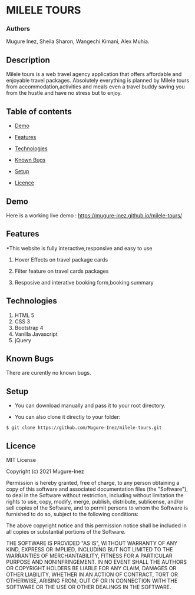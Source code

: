 

# MILELE TOURS
### Authors
Mugure Inez,
Sheila Sharon,
Wangechi Kimani,
Alex Muhia.

## Description
  Milele tours is  a web travel agency application  that offers affordable and enjoyable travel packages. Absolutely everything is planned by Milele tours from accommodation,activities and meals even a travel buddy saving you from the hustle and have no stress but to enjoy.

## Table of contents
* [Demo](#demo)
 
* [Features](#features)

* [Technologies](#technologies)

* [Known Bugs](#knownbugs)

* [Setup](#setup)

* [Licence](#Licence)

## Demo
Here is a working live demo :    https://mugure-inez.github.io/milele-tours/
## Features

*This website is fully interactive,responsive and easy to use

1. Hover Effects on travel package cards

1. Filter feature on travel cards packages

1. Resposive and interative booking form,booking summary

## Technologies

1. HTML 5
1. CSS 3
1. Bootstrap 4
1. Vanilla Javascript
1. jQuery

## Known Bugs
There are curently no known bugs.
## Setup

* You can download  manually and pass it to your root directory.

* You can also clone it directly to your folder:

```
$ git clone https://github.com/Mugure-Inez/milele-tours.git

```




## Licence
MIT License

Copyright (c) 2021 Mugure-Inez

Permission is hereby granted, free of charge, to any person obtaining a copy
of this software and associated documentation files (the "Software"), to deal
in the Software without restriction, including without limitation the rights
to use, copy, modify, merge, publish, distribute, sublicense, and/or sell
copies of the Software, and to permit persons to whom the Software is
furnished to do so, subject to the following conditions:

The above copyright notice and this permission notice shall be included in all
copies or substantial portions of the Software.

THE SOFTWARE IS PROVIDED "AS IS", WITHOUT WARRANTY OF ANY KIND, EXPRESS OR
IMPLIED, INCLUDING BUT NOT LIMITED TO THE WARRANTIES OF MERCHANTABILITY,
FITNESS FOR A PARTICULAR PURPOSE AND NONINFRINGEMENT. IN NO EVENT SHALL THE
AUTHORS OR COPYRIGHT HOLDERS BE LIABLE FOR ANY CLAIM, DAMAGES OR OTHER
LIABILITY, WHETHER IN AN ACTION OF CONTRACT, TORT OR OTHERWISE, ARISING FROM,
OUT OF OR IN CONNECTION WITH THE SOFTWARE OR THE USE OR OTHER DEALINGS IN THE
SOFTWARE.

